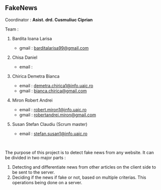 <h2>FakeNews </h2>

Coordinator : <b> Asist. drd. Cusmuliuc Ciprian </b>

Team :

1. Bardita Ioana Larisa 
    - gmail : barditalarisa99@gmail.com
  
2. Chisa Daniel
    - email :
  
3. Chirica Demetra Bianca
    - email : demetra.chirica1@info.uaic.ro
    - gmail : bianca.chirica@gmail.com
  
4. Miron Robert Andrei
    - email : robert.miron1@info.uaic.ro
    - gmail : robertandrei.miron@gmail.com
  
5. Susan Stefan Claudiu (Scrum master)
    - email : stefan.susan1@info.uaic.ro
<br/>
<p>The purpose of this project is to detect fake news from any website. It can be divided in two major parts : </p>
<ol>
<li>Detecting and differentiate news from other articles on the client side to be sent to the server.</li>
<li> Deciding if the news if fake or not, based on multiple criterias. This operations being done on a server.</li>
</ol>
